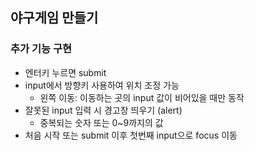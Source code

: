 ## 야구게임 만들기

### 추가 기능 구현

- 엔터키 누르면 submit
- input에서 방향키 사용하여 위치 조정 가능
  - 왼쪽 이동: 이동하는 곳의 input 값이 비어있을 때만 동작
- 잘못된 input 입력 시 경고창 띄우기 (alert)
  - 중복되는 숫자 또는 0~9까지의 값
- 처음 시작 또는 submit 이후 첫번째 input으로 focus 이동
